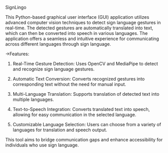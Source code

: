SignLingo

This Python-based graphical user interface (GUI) application utilizes advanced computer vision techniques to detect sign language gestures in real-time. The detected gestures are automatically translated into text, which can then be converted into speech in various languages. The application offers a seamless and intuitive experience for communicating across different languages through sign language.

->Features:

1) Real-Time Gesture Detection: Uses OpenCV and MediaPipe to detect and recognize sign language gestures.

 
2) Automatic Text Conversion: Converts recognized gestures into corresponding text without the need for manual input.

 
3) Multi-Language Translation: Supports translation of detected text into multiple languages.

   
4) Text-to-Speech Integration: Converts translated text into speech, allowing for easy communication in the selected language.

 
5) Customizable Language Selection: Users can choose from a variety of languages for translation and speech output.

 
This tool aims to bridge communication gaps and enhance accessibility for individuals who use sign language.




